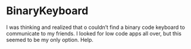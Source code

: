 # BinaryKeyboard
I was thinking and realized that o couldn’t find a binary code keyboard to communicate to my friends. I looked for low code apps all over, but this seemed to be my only option. Help.
